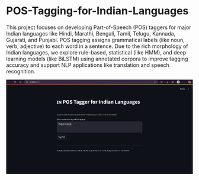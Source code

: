 # POS-Tagging-for-Indian-Languages

This project focuses on developing Part-of-Speech (POS) taggers for major Indian languages like Hindi, Marathi, Bengali, Tamil, Telugu, Kannada, Gujarati, and Punjabi. POS tagging assigns grammatical labels (like noun, verb, adjective) to each word in a sentence. Due to the rich morphology of Indian languages, we explore rule-based, statistical (like HMM), and deep learning models (like BiLSTM) using annotated corpora to improve tagging accuracy and support NLP applications like translation and speech recognition.


![Project Screenshot](Images/Input_Sentence.png)


